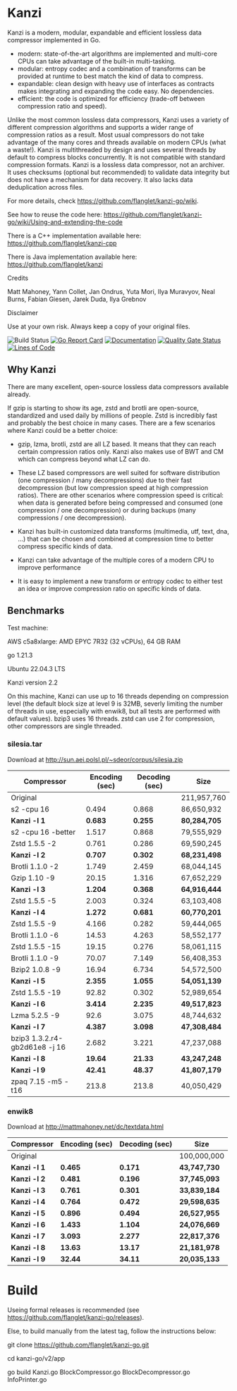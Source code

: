 # Kanzi


Kanzi is a modern, modular, expandable and efficient lossless data compressor implemented in Go.

* modern: state-of-the-art algorithms are implemented and multi-core CPUs can take advantage of the built-in multi-tasking.
* modular: entropy codec and a combination of transforms can be provided at runtime to best match the kind of data to compress.
* expandable: clean design with heavy use of interfaces as contracts makes integrating and expanding the code easy. No dependencies.
* efficient: the code is optimized for efficiency (trade-off between compression ratio and speed).

Unlike the most common lossless data compressors, Kanzi uses a variety of different compression algorithms and supports a wider range of compression ratios as a result. Most usual compressors do not take advantage of the many cores and threads available on modern CPUs (what a waste!). Kanzi is multithreaded by design and uses several threads by default to compress blocks concurrently. It is not compatible with standard compression formats. Kanzi is a lossless data compressor, not an archiver. It uses checksums (optional but recommended) to validate data integrity but does not have a mechanism for data recovery. It also lacks data deduplication across files.

For more details, check https://github.com/flanglet/kanzi-go/wiki.

See how to reuse the code here: https://github.com/flanglet/kanzi-go/wiki/Using-and-extending-the-code

There is a C++ implementation available here: https://github.com/flanglet/kanzi-cpp

There is Java implementation available here: https://github.com/flanglet/kanzi


Credits

Matt Mahoney,
Yann Collet,
Jan Ondrus,
Yuta Mori,
Ilya Muravyov,
Neal Burns,
Fabian Giesen,
Jarek Duda,
Ilya Grebnov

Disclaimer

Use at your own risk. Always keep a copy of your original files.


![Build Status](https://github.com/flanglet/kanzi-go/actions/workflows/go.yml/badge.svg)
[![Go Report Card](https://goreportcard.com/badge/github.com/flanglet/kanzi-go)](https://goreportcard.com/badge/github.com/flanglet/kanzi-go)
[![Documentation](https://godoc.org/github.com/flanglet/kanzi-go?status.svg)](http://godoc.org/github.com/flanglet/kanzi-go)
[![Quality Gate Status](https://sonarcloud.io/api/project_badges/measure?project=flanglet_kanzi-go&metric=alert_status)](https://sonarcloud.io/summary/new_code?id=flanglet_kanzi-go)
[![Lines of Code](https://sonarcloud.io/api/project_badges/measure?project=flanglet_kanzi-go&metric=ncloc)](https://sonarcloud.io/summary/new_code?id=flanglet_kanzi-go)



## Why Kanzi

There are many excellent, open-source lossless data compressors available already.

If gzip is starting to show its age, zstd and brotli are open-source, standardized and used
daily by millions of people. Zstd is incredibly fast and probably the best choice in many cases.
There are a few scenarios where Kanzi could be a better choice:

- gzip, lzma, brotli, zstd are all LZ based. It means that they can reach certain compression
ratios only. Kanzi also makes use of BWT and CM which can compress beyond what LZ can do.

- These LZ based compressors are well suited for software distribution (one compression / many decompressions)
due to their fast decompression (but low compression speed at high compression ratios). 
There are other scenarios where compression speed is critical: when data is generated before being compressed and consumed
(one compression / one decompression) or during backups (many compressions / one decompression).

- Kanzi has built-in customized data transforms (multimedia, utf, text, dna, ...) that can be chosen and combined 
at compression time to better compress specific kinds of data.

- Kanzi can take advantage of the multiple cores of a modern CPU to improve performance

- It is easy to implement a new transform or entropy codec to either test an idea or improve
compression ratio on specific kinds of data.



## Benchmarks

Test machine:

AWS c5a8xlarge: AMD EPYC 7R32 (32 vCPUs), 64 GB RAM

go 1.21.3

Ubuntu 22.04.3 LTS

Kanzi version 2.2 

On this machine, Kanzi can use up to 16 threads depending on compression level
(the default block size at level 9 is 32MB, severly limiting the number of threads
in use, especially with enwik8, but all tests are performed with default values).
bzip3 uses 16 threads. zstd can use 2 for compression, other compressors
are single threaded.


### silesia.tar

Download at http://sun.aei.polsl.pl/~sdeor/corpus/silesia.zip

|        Compressor               | Encoding (sec)  | Decoding (sec)  |    Size          |
|---------------------------------|-----------------|-----------------|------------------|
|Original     	                  |                 |                 |   211,957,760    |
|s2 -cpu 16   	                  |       0.494     |      0.868      |    86,650,932    |
|**Kanzi -l 1**                   |   	**0.683**   |    **0.255**    |  **80,284,705**  |
|s2 -cpu 16 -better  	            |       1.517     |      0.868      |    79,555,929    |
|Zstd 1.5.5 -2                    |	      0.761     |      0.286      |    69,590,245    |
|**Kanzi -l 2**                   |   	**0.707**   |    **0.302**    |  **68,231,498**  |
|Brotli 1.1.0 -2                  |       1.749     |      2.459      |    68,044,145    |
|Gzip 1.10 -9                     |      20.15      |      1.316      |    67,652,229    |
|**Kanzi -l 3**                   |   	**1.204**   |    **0.368**    |  **64,916,444**  |
|Zstd 1.5.5 -5                    |	      2.003     |      0.324      |    63,103,408    |
|**Kanzi -l 4**                   |   	**1.272**   |    **0.681**    |  **60,770,201**  |
|Zstd 1.5.5 -9                    |	      4.166     |      0.282      |    59,444,065    |
|Brotli 1.1.0 -6                  |      14.53      |      4.263      |    58,552,177    |
|Zstd 1.5.5 -15                   |	     19.15      |      0.276      |    58,061,115    |
|Brotli 1.1.0 -9                  |      70.07      |      7.149      |    56,408,353    |
|Bzip2 1.0.8 -9	                  |      16.94      |      6.734      |    54,572,500    |
|**Kanzi -l 5**                   |   	**2.355**   |    **1.055**    |  **54,051,139**  |
|Zstd 1.5.5 -19                   |	     92.82      |      0.302      |    52,989,654    |
|**Kanzi -l 6**                   |   	**3.414**   |    **2.235**    |  **49,517,823**  |
|Lzma 5.2.5 -9                    |      92.6       |      3.075      |    48,744,632    |
|**Kanzi -l 7**                   |   	**4.387**   |    **3.098**    |  **47,308,484**  |
|bzip3 1.3.2.r4-gb2d61e8 -j 16    |       2.682     |      3.221      |    47,237,088    |
|**Kanzi -l 8**                   |    **19.64**    |   **21.33**     |  **43,247,248**  |
|**Kanzi -l 9**                   |    **42.41**    |   **48.37**     |  **41,807,179**  |
|zpaq 7.15 -m5 -t16               |     213.8       |    213.8        |    40,050,429    |



### enwik8

Download at http://mattmahoney.net/dc/textdata.html

|      Compressor        | Encoding (sec)   | Decoding (sec)   |    Size          |
|------------------------|------------------|------------------|------------------|
|Original                |                  |                  |   100,000,000    |
|**Kanzi -l 1**          |     **0.465**    |    **0.171**     |  **43,747,730**  |
|**Kanzi -l 2**          |     **0.481**    |    **0.196**     |  **37,745,093**  |
|**Kanzi -l 3**          |     **0.761**    |    **0.301**     |  **33,839,184**  |
|**Kanzi -l 4**          |	   **0.764**    |    **0.472**     |  **29,598,635**  |
|**Kanzi -l 5**          |	   **0.896**    |    **0.494**     |  **26,527,955**  |
|**Kanzi -l 6**          |	   **1.433**    |    **1.104**     |  **24,076,669**  |
|**Kanzi -l 7**          |     **3.093**    |    **2.277**     |  **22,817,376**  |
|**Kanzi -l 8**          |	  **13.63**     |   **13.17**      |  **21,181,978**  |
|**Kanzi -l 9**          |	  **32.44**     |   **34.11**      |  **20,035,133**  |




# Build

Useing formal releases is recommended (see https://github.com/flanglet/kanzi-go/releases).

Else, to build manually from the latest tag, follow the instructions below:

git clone https://github.com/flanglet/kanzi-go.git

cd kanzi-go/v2/app

go build Kanzi.go BlockCompressor.go BlockDecompressor.go InfoPrinter.go


